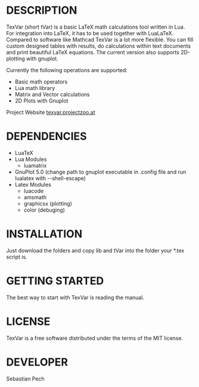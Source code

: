 # DESCRIPTION
TexVar (short tVar) is a basic LaTeX math calculations tool written in Lua. For integration into LaTeX, it has to be used together with LuaLaTeX. Compared to software like Mathcad TexVar is a lot more flexible. You can fill custom designed tables with results, do calculations within text documents and print beautiful LaTeX equations. The current version also supports 2D-plotting with gnuplot.

Currently the following operations are supported:
- Basic math operators
- Lua math library
- Matrix and Vector calculations
- 2D Plots with Gnuplot

Project Website [texvar.projectzoo.at](http://texvar.projectzoo.at)

# DEPENDENCIES
- LuaTeX
- Lua Modules
	- luamatrix
- GnuPlot 5.0 (change path to gnuplot executable in .config file and run lualatex with --shell-escape)
- Latex Modules
	- luacode
	- amsmath
	- graphicsx (plotting)
	- color (debuging)

# INSTALLATION
Just download the folders and copy lib and tVar into the folder your *.tex script is.

# GETTING STARTED
The best way to start with TexVar is reading the manual.

# LICENSE
TexVar is a free software distributed under the terms of the MIT license.

# DEVELOPER
Sebastian Pech

